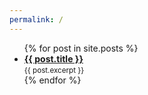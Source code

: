 ```yaml
---
permalink: /
---
```


<ul>
  {% for post in site.posts %}
  <li>
    <a href="{{ post.url }}"><b>{{ post.title }}</b></a>
    <br>
    <small>{{ post.excerpt }}</small>
  </li>
  {% endfor %}
</ul>
